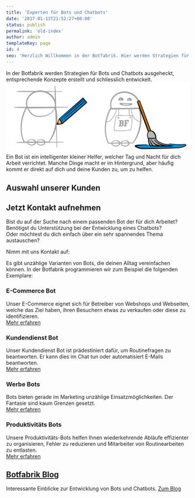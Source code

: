 ```yaml
---
title: 'Experten für Bots und Chatbots'
date: '2017-01-13T21:52:27+00:00'
status: publish
permalink: 'old-index'
author: admin
templateKey: page
id: 4
seo: 'Herzlich Willkommen in der Botfabrik. Hier werden Strategien für Bots und Chatbots ausgeheckt, entsprechende Konzepte erstellt und schliesslich entwickelt.'
---
```


In der Botfabrik werden Strategien für Bots und Chatbots ausgeheckt, entsprechende Konzepte erstellt und schliesslich entwickelt. ![](work-sketch.svg) Ein Bot ist ein intelligenter kleiner Helfer, welcher Tag und Nacht für dich Arbeit verrichtet. Manche Dinge macht er im Hintergrund, aber häufig kommt er direkt auf dich und deine Kunden zu, um zu helfen.

## Auswahl unserer Kunden

## Jetzt Kontakt aufnehmen

Bist du auf der Suche nach einem passenden Bot der für dich Arbeitet?  
Benötigst du Unterstützung bei der Entwicklung eines Chatbots?  
Oder möchtest du dich einfach über ein sehr spannendes Thema austauschen?

Nimm mit uns Kontakt auf:

Es gibt unzählige Varianten von Bots, die deinen Alltag vereinfachen können. In der Botfabrik programmieren wir zum Beispiel die folgenden Exemplare:

### E-Commerce Bot

Unser E-Commerce eignet sich für Betreiber von Webshops und Webseiten, welche das Ziel haben, ihren Besuchern etwas zu verkaufen oder diese zu identifizieren.  
[Mehr erfahren](https://www.botfabrik.ch/e-commerce-bot/)

### Kundendienst Bot

Unser Kundendienst Bot ist prädestiniert dafür, um Routinefragen zu beantworten. Er kann dies im Chat tun oder automatisiert E-Mails beantworten.  
[Mehr erfahren](http://www.botfabrik.ch/kundendienst-bot/)

### Werbe Bots

Bots bieten gerade im Marketing unzählige Einsatzmöglichkeiten. Der Fantasie sind kaum Grenzen gesetzt.  
[Mehr erfahren](http://www.botfabrik.ch/werbe-bot/)

### Produktivitäts Bots

Unsere Produktivitäts-Bots helfen Ihnen wiederkehrende Abläufe effizienter zu organisieren, Fehler zu reduzieren und Mitarbeiter von Routinearbeiten zu entlasten.  
[Mehr erfahren](https://www.botfabrik.ch/produktivitaets-bot/)

## [Botfabrik Blog](https://www.botfabrik.ch/blog/)

Interessante Einblicke zur Entwicklung von Bots und Chatbots.
[Zum Blog](https://www.botfabrik.ch/blog/)
